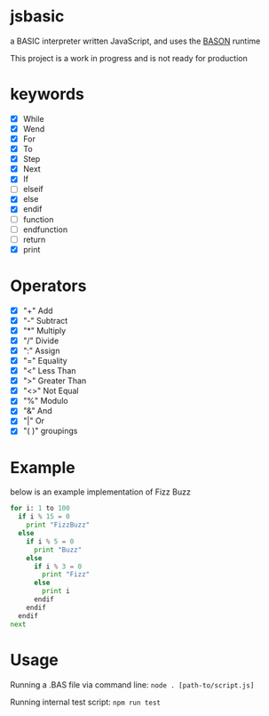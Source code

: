 # jsbasic

a BASIC interpreter written JavaScript, and uses the [BASON](https://github.com/DanFessler/bason) runtime

This project is a work in progress and is not ready for production

# keywords

* [x] While
* [x] Wend
* [x] For
* [x] To
* [x] Step
* [x] Next
* [x] If
* [ ] elseif
* [x] else
* [x] endif
* [ ] function
* [ ] endfunction
* [ ] return
* [x] print

# Operators

* [x] "+" Add
* [x] "-" Subtract
* [x] "\*" Multiply
* [x] "/" Divide
* [x] ":" Assign
* [x] "=" Equality
* [x] "<" Less Than
* [x] ">" Greater Than
* [x] "<>" Not Equal
* [x] "%" Modulo
* [x] "&" And
* [x] "|" Or
* [x] "( )" groupings

# Example

below is an example implementation of Fizz Buzz

```python
for i: 1 to 100
  if i % 15 = 0
    print "FizzBuzz"
  else
    if i % 5 = 0
      print "Buzz"
    else
      if i % 3 = 0
        print "Fizz"
      else
        print i
      endif
    endif
  endif
next
```

# Usage

Running a .BAS file via command line:
`node . [path-to/script.js]`

Running internal test script:
`npm run test`
